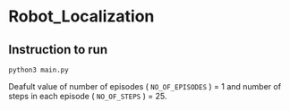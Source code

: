 # Robot_Localization

## Instruction to run

~~~
python3 main.py
~~~

Deafult value of number of episodes ( ```NO_OF_EPISODES``` ) = 1 and number of steps in each episode ( ```NO_OF_STEPS``` ) = 25.